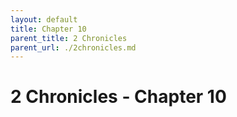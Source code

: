 ```yaml
---
layout: default
title: Chapter 10
parent_title: 2 Chronicles
parent_url: ./2chronicles.md
---
```


# 2 Chronicles - Chapter 10
